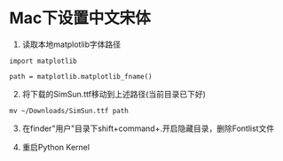 # Mac下设置中文宋体

1. 读取本地matplotlib字体路径
```
import matplotlib

path = matplotlib.matplotlib_fname()
```

2. 将下载的SimSun.ttf移动到上述路径(当前目录已下好)
```
mv ~/Downloads/SimSun.ttf path
```

3. 在finder"用户"目录下shift+command+.开启隐藏目录，删除Fontlist文件

4. 重启Python Kernel